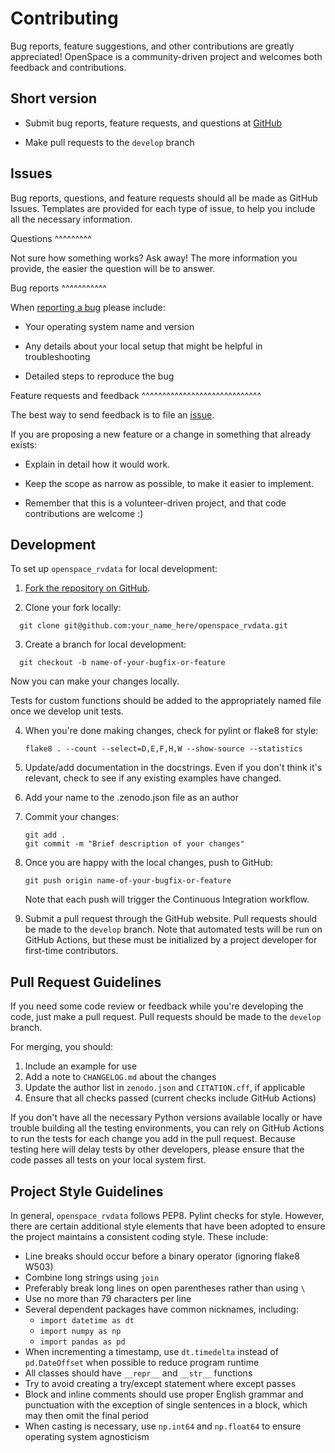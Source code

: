 Contributing
============

Bug reports, feature suggestions, and other contributions are greatly
appreciated!  OpenSpace is a community-driven project and welcomes both feedback and
contributions.

Short version
-------------

* Submit bug reports, feature requests, and questions at
  [GitHub](https://github.com//KCollins/openspace_rvdata/issues)

* Make pull requests to the ``develop`` branch

Issues
------

Bug reports, questions, and feature requests should all be made as GitHub
Issues.  Templates are provided for each type of issue, to help you include
all the necessary information.

Questions
^^^^^^^^^

Not sure how something works?  Ask away!  The more information you provide, the
easier the question will be to answer.

Bug reports
^^^^^^^^^^^

When [reporting a bug](https://github.com//KCollins/openspace_rvdata/issues) please
include:

* Your operating system name and version

* Any details about your local setup that might be helpful in troubleshooting

* Detailed steps to reproduce the bug

Feature requests and feedback
^^^^^^^^^^^^^^^^^^^^^^^^^^^^^

The best way to send feedback is to file an
[issue](https://github.com/KCollins/openspace_rvdata/issues).

If you are proposing a new feature or a change in something that already exists:

* Explain in detail how it would work.

* Keep the scope as narrow as possible, to make it easier to implement.

* Remember that this is a volunteer-driven project, and that code contributions
  are welcome :)

Development
-----------

To set up `openspace_rvdata` for local development:

1. [Fork the repository on GitHub](https://github.com/KCollins/openspace_rvdata/fork).

2. Clone your fork locally:

  ```
    git clone git@github.com:your_name_here/openspace_rvdata.git
  ```

3. Create a branch for local development:

  ```
    git checkout -b name-of-your-bugfix-or-feature
  ```

   Now you can make your changes locally.

   Tests for custom functions should be added to the appropriately named file
   once we develop unit tests.

4. When you're done making changes, check for pylint or flake8 for style:

   ```
   flake8 . --count --select=D,E,F,H,W --show-source --statistics
   ```

5. Update/add documentation in the docstrings.  Even if you don't think it's
   relevant, check to see if any existing examples have changed.

6. Add your name to the .zenodo.json file as an author

7. Commit your changes:
   ```
   git add .
   git commit -m "Brief description of your changes"

9. Once you are happy with the local changes, push to GitHub:
   ```
   git push origin name-of-your-bugfix-or-feature
   ```
   Note that each push will trigger the Continuous Integration workflow.

10. Submit a pull request through the GitHub website. Pull requests should be
    made to the ``develop`` branch.  Note that automated tests will be run on
    GitHub Actions, but these must be initialized by a project developer for
    first-time contributors.


Pull Request Guidelines
-----------------------

If you need some code review or feedback while you're developing the code, just
make a pull request. Pull requests should be made to the ``develop`` branch.

For merging, you should:

1. Include an example for use
2. Add a note to ``CHANGELOG.md`` about the changes
3. Update the author list in ``zenodo.json`` and ``CITATION.cff``, if applicable
4. Ensure that all checks passed (current checks include GitHub Actions)

If you don't have all the necessary Python versions available locally or have
trouble building all the testing environments, you can rely on GitHub Actions to
run the tests for each change you add in the pull request. Because testing here
will delay tests by other developers, please ensure that the code passes all
tests on your local system first.


Project Style Guidelines
------------------------

In general, `openspace_rvdata` follows PEP8.  Pylint
checks for style.  However, there are certain additional style elements that
have been adopted to ensure the project maintains a consistent coding style.
These include:

* Line breaks should occur before a binary operator (ignoring flake8 W503)
* Combine long strings using `join`
* Preferably break long lines on open parentheses rather than using `\`
* Use no more than 79 characters per line
* Several dependent packages have common nicknames, including:
  * `import datetime as dt`
  * `import numpy as np`
  * `import pandas as pd`
* When incrementing a timestamp, use `dt.timedelta` instead of `pd.DateOffset`
  when possible to reduce program runtime
* All classes should have `__repr__` and `__str__` functions
* Try to avoid creating a try/except statement where except passes
* Block and inline comments should use proper English grammar and punctuation
  with the exception of single sentences in a block, which may then omit the
  final period
* When casting is necessary, use `np.int64` and `np.float64` to ensure operating
  system agnosticism
